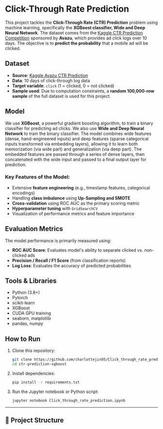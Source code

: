 # Click-Through Rate Prediction

This project tackles the **Click-Through Rate (CTR) Prediction** problem using machine learning, specifically the **XGBoost classifier, Wide and Deep Neural Network**. The dataset comes from the [Kaggle CTR Prediction Competition](https://www.kaggle.com/c/avazu-ctr-prediction/overview) sponsored by **Avazu**, which provides ad click logs over 10 days. The objective is to **predict the probability** that a mobile ad will be clicked.


## Dataset

- **Source**: [Kaggle Avazu CTR Prediction](https://www.kaggle.com/c/avazu-ctr-prediction)
- **Data**: 10 days of click-through log data
- **Target variable**: `click` (1 = clicked, 0 = not clicked)
- **Sample used**: Due to computation constraints, a **random 100,000-row sample** of the full dataset is used for this project.


## Model

We use **XGBoost**, a powerful gradient boosting algorithm, to train a binary classifier for predicting ad clicks.
We also use **Wide and Deep Neural Network** to train the binary classifier. The model combines wide features (dense, hand-engineered inputs) and deep features (sparse categorical inputs transformed via embedding layers), allowing it to learn both memorization (via wide part) and generalization (via deep part). The embedded features are passed through a series of dense layers, then concatenated with the wide input and passed to a final output layer for prediction.


### Key Features of the Model:
- Extensive **feature engineering** (e.g., timestamp features, categorical encodings)
- Handling **class imbalance** using **Up-Sampling and SMOTE**
- **Cross-validation** using ROC AUC as the primary scoring metric
- **Hyperparameter tuning** with `GridSearchCV`
- Visualization of performance metrics and feature importance


## Evaluation Metrics

The model performance is primarily measured using:

- **ROC AUC Score**: Evaluates model's ability to separate clicked vs. non-clicked ads
- **Precision / Recall / F1 Score** (from classification reports)
-  **Log Loss**: Evaluates the accuracy of predicted probabilities



## Tools & Libraries

- Python (3.8+)
- Pytorch
- scikit-learn
- XGBoost
- CUDA GPU training
- seaborn, matplotlib
- pandas, numpy


## How to Run

1. Clone this repository:
    ```bash
    git clone https://github.com/charlottejin95/Click_through_rate_prediction.git
    cd ctr-prediction-xgboost
    ```

2. Install dependencies:
    ```bash
    pip install -r requirements.txt
    ```

3. Run the Jupyter notebook or Python script:
    ```bash
    jupyter notebook Click_through_rate_prediction.ipynb
    ```

---

## 📌 Project Structure

